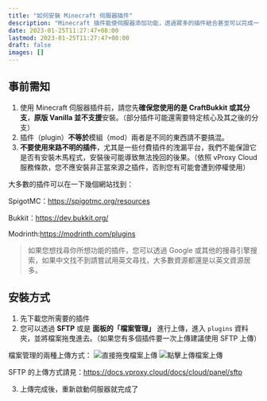 ```yaml
---
title: "如何安裝 Minecraft 伺服器插件"
description: "Minecraft 插件能使伺服器添加功能，透過眾多的插件結合甚至可以完成一個大型豐富玩法的伺服器。"
date: 2023-01-25T11:27:47+08:00
lastmod: 2023-01-25T11:27:47+08:00
draft: false
images: []
---
```


## 事前需知

1. 使用 Minecraft 伺服器插件前，請您先**確保您使用的是 CraftBukkit 或其分支**，**原版 Vanilla 並不支援**安裝。（部分插件可能還需要特定核心及其之後的分支）
2. 插件（plugin）**不等於**模組（mod）兩者是不同的東西請不要搞混。
3. **不要使用來路不明的插件**，尤其是一些付費插件的洩漏平台，我們不能保證它是否有安裝木馬程式，安裝後可能導致無法挽回的後果。（依照 vProxy Cloud 服務條款，您不應安裝非正當來源之插件，否則您有可能會遭到停權使用）

大多數的插件可以在一下幾個網站找到：

SpigotMC：<https://spigotmc.org/resources>

Bukkit：<https://dev.bukkit.org/>

Modrinth:<https://modrinth.com/plugins>

> 如果您想找尋你所想功能的插件，您可以透過 Google 或其他的搜尋引擎搜索，如果中文找不到請嘗試用英文尋找，大多數資源都還是以英文資源居多。

## 安裝方式

1. 先下載您所需要的插件
2. 您可以透過 **SFTP** 或是 **面板的「檔案管理」** 進行上傳，進入 `plugins` 資料夾，並將檔案拖曳進去。（如果您有多個插件要一次上傳建議使用 SFTP 上傳）

  檔案管理的兩種上傳方式：
  ![直接拖曳檔案上傳](https://image.vproxy.cloud/wp-content/uploads/cloud.setup_plugins1.gif)
  ![點擊上傳檔案上傳](https://image.vproxy.cloud/wp-content/uploads/cloud.setup_plugins2.gif)

  SFTP 的上傳方式請見：<https://docs.vproxy.cloud/docs/cloud/panel/sftp>

3. 上傳完成後，重新啟動伺服器就完成了




